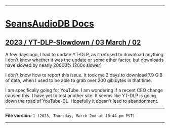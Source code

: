 
***

# [SeansAudioDB Docs](/Docs/)

## [2023 / YT-DLP-Slowdown / 03 March / 02](/Docs/2023/YT-DLP-Slowdown/03_March/02/)

A few days ago, I had to update YT-DLP, as it refused to download anything. I don't know whether it was the update or some other factor, but downloads have slowed by nearly 20000% (200x slower)

I don't know how to report this issue. It took me 2 days to download 7.9 GiB of data, when I used to be able to grab over 200 gibibytes in that time.

I am specifically going for YouTube. I am wondering if a recent CEO change caused this. I have yet to test another site. It seems like YT-DLP is going down the road of YouTube-DL. Hopefully it doesn't lead to abandonment.

***

**File version:** `1 (2023, Thursday, March 2nd at 10:44 pm PST)`

***

